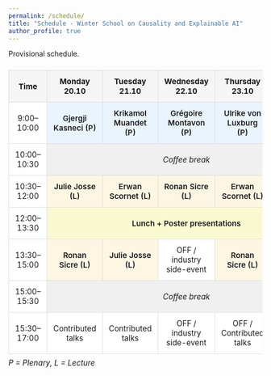 ```yaml
---
permalink: /schedule/
title: "Schedule - Winter School on Causality and Explainable AI"
author_profile: true
---
```


Provisional schedule.


<style>
.schedule {
  width: 100%;
  border-collapse: collapse;
  margin: 1.5rem 0;
  font-size: 0.95rem;
}
.schedule th, .schedule td {
  border: 1px solid #ddd;
  padding: 0.75rem;
  text-align: center;
  vertical-align: middle;
}
.schedule th {
  background-color: #f5f5f5;
  font-weight: 700;
}
.schedule td {
  background-color: #fff;
}
.schedule .plenary {
  background-color: #eaf4ff;
  font-weight: 600;
}
.schedule .lecture {
  background-color: #fdf6e3;
  font-weight: 600;
}
.schedule .break {
  background-color: #f0f0f0;
  font-style: italic;
}
.schedule .lunch {
  background-color: #f9f9d1;
  font-weight: 600;
}
.schedule caption {
  caption-side: bottom;
  text-align: left;
  font-style: italic;
  margin-top: 0.5rem;
}
</style>

<table class="schedule">
  <thead>
    <tr>
      <th>Time</th>
      <th>Monday 20.10</th>
      <th>Tuesday 21.10</th>
      <th>Wednesday 22.10</th>
      <th>Thursday 23.10</th>
      <th>Friday 24.10</th>
    </tr>
  </thead>
  <tbody>
    <tr>
      <td>9:00–10:00</td>
      <td class="plenary">Gjergji Kasneci (P)</td>
      <td class="plenary">Krikamol Muandet (P)</td>
      <td class="plenary">Grégoire Montavon (P)</td>
      <td class="plenary">Ulrike von Luxburg (P)</td>
      <td class="plenary">Mihaela Van der Schaar (P)</td>
    </tr>
    <tr>
      <td>10:00–10:30</td>
      <td class="break" colspan="5">Coffee break</td>
    </tr>
    <tr>
      <td>10:30–12:00</td>
      <td class="lecture">Julie Josse (L)</td>
      <td class="lecture">Erwan Scornet (L)</td>
      <td class="lecture">Ronan Sicre (L)</td>
      <td class="lecture">Erwan Scornet (L)</td>
      <td class="lecture">Erwan Scornet (L)</td>
    </tr>
    <tr>
      <td>12:00–13:30</td>
      <td class="lunch" colspan="5">Lunch + Poster presentations</td>
    </tr>
    <tr>
      <td>13:30–15:00</td>
      <td class="lecture">Ronan Sicre (L)</td>
      <td class="lecture">Julie Josse (L)</td>
      <td>OFF / industry side-event</td>
      <td class="lecture">Ronan Sicre (L)</td>
      <td>Contributed talks</td>
    </tr>
    <tr>
      <td>15:00–15:30</td>
      <td class="break" colspan="5">Coffee break</td>
    </tr>
    <tr>
      <td>15:30–17:00</td>
      <td>Contributed talks</td>
      <td>Contributed talks</td>
      <td>OFF / industry side-event</td>
      <td>OFF / Contributed talks </td>
      <td>OFF</td>
    </tr>
  </tbody>
  <caption>P = Plenary, L = Lecture</caption>
</table>